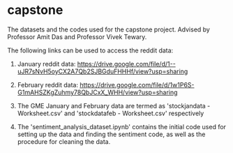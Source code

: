# capstone
The datasets and the codes used for the capstone project. Advised by Professor Amit Das and Professor Vivek Tewary.


The following links can be used to access the reddit data:

1. January reddit data:
https://drive.google.com/file/d/1--uJR7sNvH5oyCX2A7Qb2SJBGduFHHHf/view?usp=sharing

2. February reddit data:
https://drive.google.com/file/d/1w1P6S-G1mAHSZKgZuhmy78QbJCxX_WHH/view?usp=sharing


3. The GME January and February data are termed as 'stockjandata - Worksheet.csv' and 'stockdatafeb - Worksheet.csv' respectively
4. The 'sentiment_analysis_dataset.ipynb' contains the initial code used for setting up the data and finding the sentiment code, as well as the procedure for cleaning the data.
